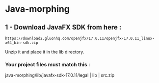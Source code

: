 # Java-morphing
## 1 - Download JavaFX SDK from here :
    https://download2.gluonhq.com/openjfx/17.0.11/openjfx-17.0.11_linux-x64_bin-sdk.zip
Unzip it and place it in the lib directory.  
### Your project files must match this :
java-morphing/lib/javafx-sdk-17.0.11/legal | lib | src.zip